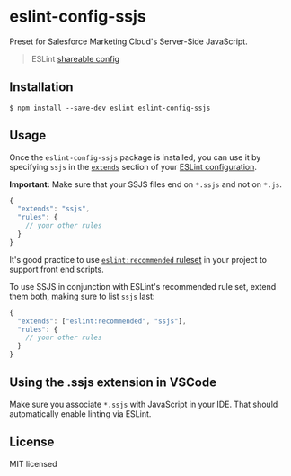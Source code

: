 # eslint-config-ssjs

Preset for Salesforce Marketing Cloud's Server-Side JavaScript.

> ESLint [shareable config](http://eslint.org/docs/developer-guide/shareable-configs.html) 


## Installation

```
$ npm install --save-dev eslint eslint-config-ssjs
```


## Usage

Once the `eslint-config-ssjs` package is installed, you can use it by specifying `ssjs` in the [`extends`](http://eslint.org/docs/user-guide/configuring#extending-configuration-files) section of your [ESLint configuration](http://eslint.org/docs/user-guide/configuring). 

**Important:** Make sure that your SSJS files end on ``*.ssjs`` and not on ``*.js``.

```js
{
  "extends": "ssjs",
  "rules": {
    // your other rules
  }
}
```

It's good practice to use [`eslint:recommended` ruleset](http://eslint.org/docs/rules/) in your project to support front end scripts.

To use SSJS in conjunction with ESLint's recommended rule set, extend them both, making sure to list `ssjs` last:

```js
{
  "extends": ["eslint:recommended", "ssjs"],
  "rules": {
    // your other rules
  }
}
```

## Using the .ssjs extension in VSCode

Make sure you associate ``*.ssjs`` with JavaScript in your IDE. That should  automatically enable linting via ESLint.

## License

MIT licensed

